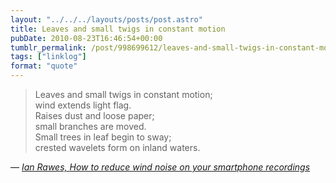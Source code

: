 ```yaml
---
layout: "../../../layouts/posts/post.astro"
title: Leaves and small twigs in constant motion
pubDate: 2010-08-23T16:46:54+00:00
tumblr_permalink: /post/998699612/leaves-and-small-twigs-in-constant-motion-wind
tags: ["linklog"]
format: "quote"
---
```


> Leaves and small twigs in constant motion;<br>
> wind extends light flag.<br>
> Raises dust and loose paper;<br>
> small branches are moved.<br>
> Small trees in leaf begin to sway;<br>
> crested wavelets form on inland waters.

— <cite>[Ian Rawes, _How to reduce wind noise on your smartphone recordings_](https://blogs.bl.uk/sound-and-vision/2010/07/how-to-reduce-wind-noise-on-your-smartphone-recordings.html)</cite>
